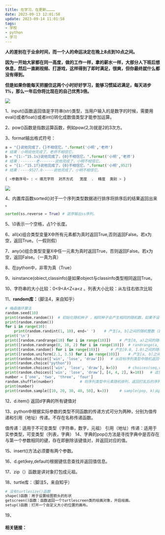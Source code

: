 ```yaml
---
title: 在学习、在更新…………
date: 2023-09-13 12:01:58
update: 2023-09-14 11:01:58
tags:
- 学校
- python
- 学习
---
```

**人的差别在于业余时间，而一个人的命运决定在晚上8点到10点之间。**

**因为一开始大家都在同一高度，做的工作一样，拿的薪水一样，大部分人下班后想休息，然后一直刷视频、打游戏，这样得到了即时满足，很爽，但你最终就什么都没有得到。**

**但是如果你能每天把握住这两个小时好好学习，能够习惯延迟满足，每天进步1%，那么一年后你将比现在的自己优秀3倍。**

![](https://cdn.pixabay.com/photo/2015/04/23/22/00/tree-736885_1280.jpg)

<!-- more -->

1、input()函数返回值是字符串(str)类型，当用户输入的是数字的时候，需要用eval()或者float()或者int()转化成数值类型才能参加运算。

2、pow()函数是指数运算函数，例如pow(2,3)就是2的3次方。

3、format输出格式符号：

```python
a = "{}说他完成了，{}不相信它。".format('小明','老师')
# 结果：小明说他完成了，老师不相信它。
b = "{1:-^15.1s}说他完成了，{0}不相信它。".format('小明','老师')
# 结果：-------老-------说他完成了，小明不相信它。
c = "{1:-^15.1f}说他完成了，{0}不相信它。".format('小明',9527)
# 结果：----9527.0-----说他完成了，小明不相信它。

{ <参数序号> : < 填充字符  对齐方式   宽度  .  精度  类别 > }
```

![](https://pic2.zhimg.com/v2-579ed657a7e62beea77e5b16abf3c971_r.jpg)

4、内置库函数sorted()对于一个序列类型数据进行排序将排序后的结果返回出来 。

```python
sorted(ss.reverse = True) # 逆序输出ss序列。
```

5、\0表示一个空格，占1个长度。

6、all(x)组合类型变量X中所有元素都为真时返回True,否则返回False。若x为空，返回True。（一假则假）

7、any(x)组合类型变量X中任一元素为真时返回True，否则返回False。若x为空，返回False。（一真为真）

8、在python中，非零为真（True）

9、isinstance(obiect,classinfo)是如果object与classinfo类型相同返回True。

10、字符串的大小比较：0<9<A<Z<a<z  。列表大小比较：从左往右依次比较

11、**random库：**（脚注4，来自知乎）

```python
# 梅森循环算法
random.seed(10)
print(random.random())  # 初始化随机种子 ，相同种子会产生相同的随机数，如果不设置随机种子，以系统当前时间为默认值
print(random.random())
for i in range(10):
    print(random.randint(1, 10), end=' ')    # 产生[a, b]之间的随机整数（其中a和b都可以取到，左闭右闭区间）
print('\n')
print([random.randrange(10) for i in range(10)])    # 产生[0, a)之间的随机整数，（不包含a，左闭右开区间）
print([random.randrange(0, 10, 2) for i in range(10)])  # randrange(a, b, step)--产生[a, b)之间以setp为步长的随机整数
print([random.random() for i in range(10)])     # 产生[0.0, 1.0)之间的随机浮点数
print([random.uniform(2.1, 3.5) for i in range(10)])    # 产生[a, b]之间的随机浮点数
print(random.choice(['win', 'lose', 'draw']))   # 从目标序列类型中随机返回一个元素
print(random.choice("python"))
print(random.choices(['win', 'lose', 'draw'], k=5))     # choices(seq,weights=None, k)对序列类型进行k次重复采样，可设置权重，权重小的说明被取到的概率更小
print(random.choices(['win', 'lose', 'draw'], [4, 4, 2], k=10))   # 这里的[4,4,2]就是每个元素分别对应的权重
number = ['one', 'two', 'three', 'four']
random.shuffle(number)            # 将序列类型中元素随机排列，返回打乱后的序列
print(number)
print(random.sample([10, 20, 30, 40, 50], k=3))     # sample(pop, k)从pop类型中随机选取k个元素，以列表类型返回，如果k大于所有元素的个数，则报错
```

12、d.item() 返回d字典的所有键值对

13、python中根据实际参数的类型不同函数的传递方式可分为两种，分别为值传递和引用（地址）传递。不存在名称传递函数。

   值传递：适用于不可变类型（字符串，数字，元祖）
   引用（地址）传递：适用于实参类型，可变类型（列表，字典）
14、字典的pop()方法是寻找字典中是否存在与第一个参数相同的键，存在即删除该键值对，并返回对应的值。

15、insert()方法必须要有两个参数。

16、d.get(key,default)根据键信息查找并返回值信息。

17、zip（）函数是讲对象打包成元祖。

18、turtle库：（脚注5，来自知乎）

```Python
# 没有turtlesize()函数
shape()函数：用于设置绘图箭头的形状
getscreen()函数：函数返回一个turtlescreen类的绘画对象，开启绘画。
setup()函数：打开一个自定义大小的位置的画布。

```

19、



#### 相关链接：



[^1]: [下班后的时间，决定了你的人生高度！ - 知乎 (zhihu.com)](https://zhuanlan.zhihu.com/p/42776218)
[^2]: [format()方法的基本使用 - 知乎 (zhihu.com)](https://zhuanlan.zhihu.com/p/60357679)
[^3]: [Python format 格式化函数 | 菜鸟教程 (runoob.com)](https://www.runoob.com/python/att-string-format.html)
[^4]: [[python--random库（纯干货教程） - 知乎 (zhihu.com)](https://zhuanlan.zhihu.com/p/571870972)](https://blog.csdn.net/zhongguoren666/article/details/6682749)
[^5]: [python绘图工具turtle库的使用详解 - 知乎 (zhihu.com)](https://zhuanlan.zhihu.com/p/90767333)
